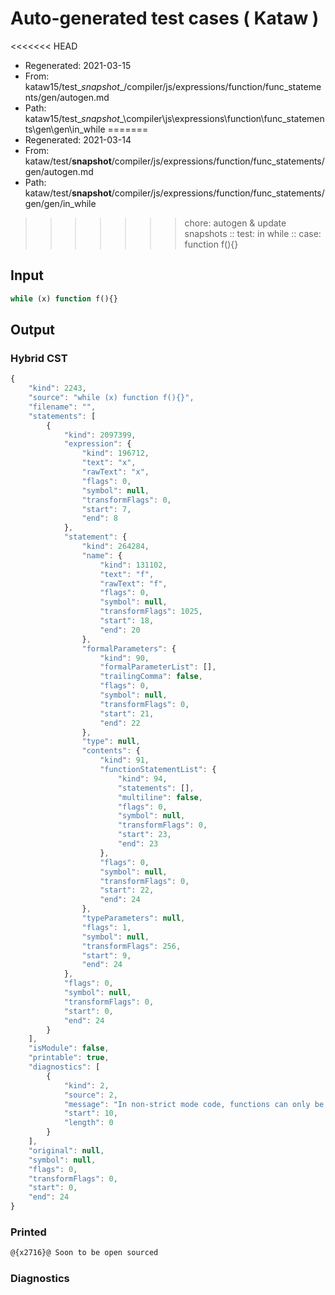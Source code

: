 # Auto-generated test cases ( Kataw )
<<<<<<< HEAD
- Regenerated: 2021-03-15
- From: kataw15/test\__snapshot__/compiler/js/expressions/function/func_statements/gen/autogen.md
- Path: kataw15/test\__snapshot__\compiler\js\expressions\function\func_statements\gen\gen\in_while
=======
- Regenerated: 2021-03-14
- From: kataw/test/__snapshot__/compiler/js/expressions/function/func_statements/gen/autogen.md
- Path: kataw/test/__snapshot__/compiler/js/expressions/function/func_statements/gen/gen/in_while
>>>>>>> chore: autogen & update snapshots
> :: test: in while
> :: case: function f(){}
## Input

`````js
while (x) function f(){}
`````

## Output

### Hybrid CST

```javascript
{
    "kind": 2243,
    "source": "while (x) function f(){}",
    "filename": "",
    "statements": [
        {
            "kind": 2097399,
            "expression": {
                "kind": 196712,
                "text": "x",
                "rawText": "x",
                "flags": 0,
                "symbol": null,
                "transformFlags": 0,
                "start": 7,
                "end": 8
            },
            "statement": {
                "kind": 264284,
                "name": {
                    "kind": 131102,
                    "text": "f",
                    "rawText": "f",
                    "flags": 0,
                    "symbol": null,
                    "transformFlags": 1025,
                    "start": 18,
                    "end": 20
                },
                "formalParameters": {
                    "kind": 90,
                    "formalParameterList": [],
                    "trailingComma": false,
                    "flags": 0,
                    "symbol": null,
                    "transformFlags": 0,
                    "start": 21,
                    "end": 22
                },
                "type": null,
                "contents": {
                    "kind": 91,
                    "functionStatementList": {
                        "kind": 94,
                        "statements": [],
                        "multiline": false,
                        "flags": 0,
                        "symbol": null,
                        "transformFlags": 0,
                        "start": 23,
                        "end": 23
                    },
                    "flags": 0,
                    "symbol": null,
                    "transformFlags": 0,
                    "start": 22,
                    "end": 24
                },
                "typeParameters": null,
                "flags": 1,
                "symbol": null,
                "transformFlags": 256,
                "start": 9,
                "end": 24
            },
            "flags": 0,
            "symbol": null,
            "transformFlags": 0,
            "start": 0,
            "end": 24
        }
    ],
    "isModule": false,
    "printable": true,
    "diagnostics": [
        {
            "kind": 2,
            "source": 2,
            "message": "In non-strict mode code, functions can only be declared at top level, inside a block, or as the body of an if statement",
            "start": 10,
            "length": 0
        }
    ],
    "original": null,
    "symbol": null,
    "flags": 0,
    "transformFlags": 0,
    "start": 0,
    "end": 24
}
```

### Printed

```javascript
@{x2716}@ Soon to be open sourced
```

### Diagnostics

```javascript

```

